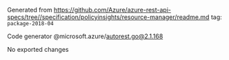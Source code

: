 Generated from https://github.com/Azure/azure-rest-api-specs/tree//specification/policyinsights/resource-manager/readme.md tag: `package-2018-04`

Code generator @microsoft.azure/autorest.go@2.1.168

No exported changes